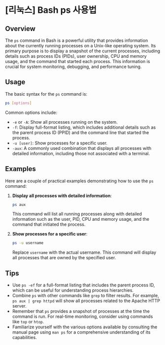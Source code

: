 # [리눅스] Bash ps 사용법

## Overview
The `ps` command in Bash is a powerful utility that provides information about the currently running processes on a Unix-like operating system. Its primary purpose is to display a snapshot of the current processes, including details such as process IDs (PIDs), user ownership, CPU and memory usage, and the command that started each process. This information is crucial for system monitoring, debugging, and performance tuning.

## Usage
The basic syntax for the `ps` command is:

```bash
ps [options]
```

Common options include:

- `-e` or `-A`: Show all processes running on the system.
- `-f`: Display full-format listing, which includes additional details such as the parent process ID (PPID) and the command line that started the process.
- `-u [user]`: Show processes for a specific user.
- `-aux`: A commonly used combination that displays all processes with detailed information, including those not associated with a terminal.

## Examples
Here are a couple of practical examples demonstrating how to use the `ps` command:

1. **Display all processes with detailed information**:
   ```bash
   ps aux
   ```
   This command will list all running processes along with detailed information such as the user, PID, CPU and memory usage, and the command that initiated the process.

2. **Show processes for a specific user**:
   ```bash
   ps -u username
   ```
   Replace `username` with the actual username. This command will display all processes that are owned by the specified user.

## Tips
- Use `ps -ef` for a full-format listing that includes the parent process ID, which can be useful for understanding process hierarchies.
- Combine `ps` with other commands like `grep` to filter results. For example, `ps aux | grep httpd` will show all processes related to the Apache HTTP server.
- Remember that `ps` provides a snapshot of processes at the time the command is run. For real-time monitoring, consider using commands like `top` or `htop`.
- Familiarize yourself with the various options available by consulting the manual page using `man ps` for a comprehensive understanding of its capabilities.